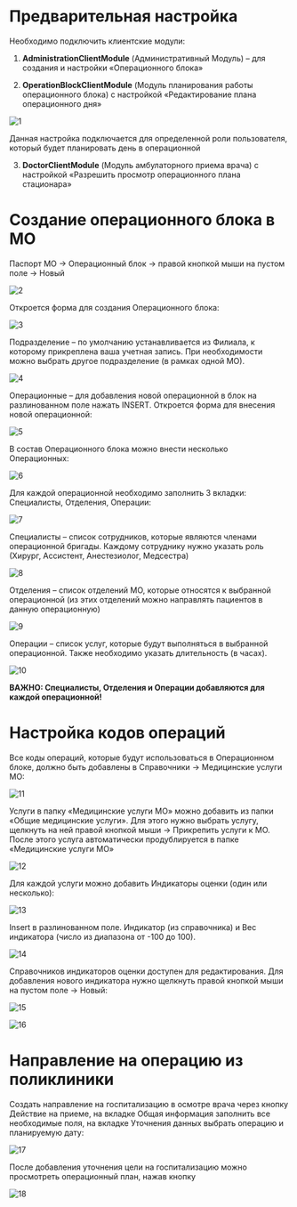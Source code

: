 <!-- TITLE: Стационар.Операционный блок. -->
<!-- SUBTITLE: Руководство по администрированию модуля "Стационар" -->

# Предварительная настройка
Необходимо подключить клиентские модули:

1.	**AdministrationClientModule** (Административный Модуль) – для создания и настройки «Операционного блока» 

2.	**OperationBlockClientModule** (Модуль планирования работы операционного блока) с настройкой «Редактирование плана операционного дня»

![1](/uploads/0-operac-blok/1.png "1")

Данная настройка  подключается для определенной роли пользователя, который будет планировать день в операционной

3.	**DoctorClientModule** (Модуль амбулаторного приема врача) с настройкой «Разрешить просмотр операционного плана стационара»

# Создание операционного блока в МО
Паспорт МО → Операционный блок → правой кнопкой мыши на пустом поле → Новый
 
 ![2](/uploads/0-operac-blok/2.png "2")

Откроется форма для создания Операционного блока:

![3](/uploads/0-operac-blok/3.png "3")
 
Подразделение – по умолчанию устанавливается из Филиала, к которому прикреплена ваша учетная запись. При необходимости можно выбрать другое подразделение (в рамках одной МО).
 
![4](/uploads/0-operac-blok/4.png "4")

Операционные – для добавления новой операционной в блок на разлинованном поле нажать INSERT. Откроется форма для внесения новой операционной:
 
![5](/uploads/0-operac-blok/5.png "5")

В состав Операционного блока можно внести несколько Операционных:

![6](/uploads/0-operac-blok/6.png "6")
 
Для каждой операционной необходимо заполнить 3 вкладки: Специалисты, Отделения, Операции:

![7](/uploads/0-operac-blok/7.png "7")
 
 Специалисты – список сотрудников, которые являются членами операционной бригады. Каждому сотруднику нужно указать роль (Хирург, Ассистент, Анестезиолог, Медсестра)
 
 ![8](/uploads/0-operac-blok/8.png "8")
 
Отделения – список отделений МО, которые относятся к выбранной операционной (из этих отделений можно направлять пациентов в данную операционную)

![9](/uploads/0-operac-blok/9.png "9")
 
 Операции – список услуг, которые будут выполняться в выбранной операционной. Также необходимо указать длительность (в часах).
 
 ![10](/uploads/0-operac-blok/10.png "10")
 
**ВАЖНО: Специалисты, Отделения и Операции добавляются для каждой операционной!**

# Настройка кодов операций

Все коды операций, которые будут использоваться в Операционном блоке, должно быть добавлены в Справочники → Медицинские услуги МО:

![11](/uploads/0-operac-blok/11.png "11")
 
Услуги в папку «Медицинские услуги МО» можно добавить из папки «Общие медицинские услуги». Для этого нужно выбрать услугу, щелкнуть на ней правой кнопкой мыши → Прикрепить услуги к МО. После этого услуга автоматически продублируется в папке «Медицинские услуги МО»

![12](/uploads/0-operac-blok/12.png "12")
 
Для каждой услуги можно добавить Индикаторы оценки (один или несколько):

![13](/uploads/0-operac-blok/13.png "13")

Insert в разлинованном поле. Индикатор (из справочника) и Вес индикатора (число из диапазона от -100 до 100).

![14](/uploads/0-operac-blok/14.png "14")
 
Справочников индикаторов оценки доступен для редактирования. Для добавления нового индикатора нужно щелкнуть правой кнопкой мыши на пустом поле → Новый:

![15](/uploads/0-operac-blok/15.png "15")

![16](/uploads/0-operac-blok/16.png "16")

# Направление на операцию из поликлиники
Создать направление на госпитализацию в осмотре врача через кнопку Действие на приеме, на  вкладке Общая информация заполнить все необходимые поля, на вкладке Уточнения данных выбрать операцию и планируемую дату:

![17](/uploads/0-operac-blok/17.png "17")
 
После добавления уточнения цели на госпитализацию можно просмотреть операционный план, нажав кнопку  

![18](/uploads/0-operac-blok/18.png "18")
